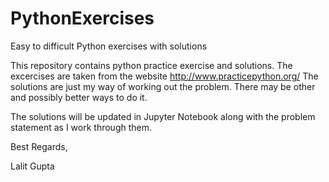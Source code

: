 # PythonExercises
Easy to difficult Python exercises with solutions

This repository contains python practice exercise and solutions. The excercises are taken from the website http://www.practicepython.org/
The solutions are just my way of working out the problem. There may be other and possibly better ways to do it. 

The solutions will be updated in Jupyter Notebook along with the problem statement as I work through them.

Best Regards, 

Lalit Gupta
